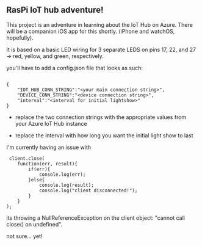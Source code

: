 ## RasPi IoT hub adventure!

This project is an adventure in learning about the IoT Hub on Azure. There will be a companion iOS app for this shortly.  (iPhone and watchOS, hopefully).  

It is based on a basic LED wiring for 3 separate LEDS on pins 17, 22, and 27 -> red, yellow, and green, respectively. 

you'll have to add a config.json file that looks as such: 


```

{
    "IOT_HUB_CONN_STRING":"<your main connection string>",
    "DEVICE_CONN_STRING":"<device connection string>",
    "interval":"<interval for initial lightshow>"   
}

```

+ replace the two connection strings with the appropriate values from your Azure IoT Hub instance

+ replace the interval with how long you want the initial light show to last 


I'm currently having an issue with 
```
 client.close(
    function(err, result){
        if(err){
            console.log(err);
        }else{
            console.log(result);
            console.log("client disconnected!");
        }
    }
);
```
its throwing a NullReferenceException on the client object:  "cannot call close() on undefined".

not sure...  yet!